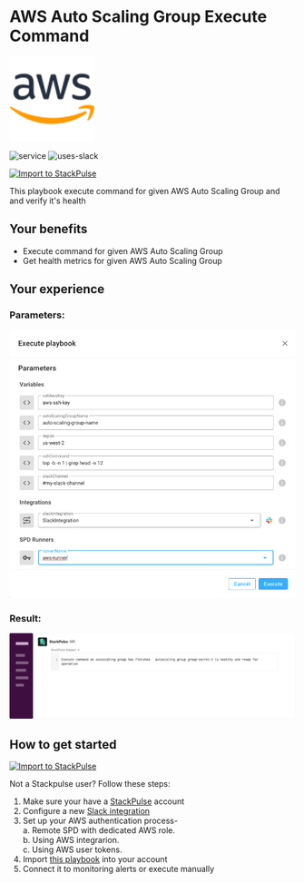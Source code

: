 # AWS Auto Scaling Group Execute Command

<img src="../../images/aws.svg" width="150">

![service](https://img.shields.io/static/v1?label=service&message=AWS&style=flat&logo=AWS&color=FF9900)
![uses-slack](https://img.shields.io/static/v1?label=uses&message=Slack&style=flat&logo=slack&color=4A154B)

[![Import to StackPulse](../../images/open_in_stackpulse.svg)](https://app.stackpulse.io/playbook/create?tab=playbook#https://github.com/stackpulse/playbooks/blob/master/aws/asg-execute-command/playbook.yaml)

This playbook execute command for given AWS Auto Scaling Group and and verify it's health

## Your benefits

- Execute command for given AWS Auto Scaling Group
- Get health metrics for given AWS Auto Scaling Group

## Your experience

### Parameters:
![asg-execute-command-result](../../images/asg-params.png)

### Result:
![asg-execute-command-result](../../images/asg-execute-command-result.svg)

## How to get started

[![Import to StackPulse](../../images/open_in_stackpulse.svg)](https://app.stackpulse.io/playbook/create?tab=playbook#https://github.com/stackpulse/playbooks/blob/master/aws/asg-execute-command/playbook.yaml)

Not a Stackpulse user? Follow these steps:

1. Make sure your have a [StackPulse](https://stackpulse.com/get-started) account
2. Configure a  new [Slack integration](https://docs.stackpulse.io/getting_started/#step-3-configure-a-new-slack-integration)
3. Set up your AWS authentication process-  
    a. Remote SPD with dedicated AWS role.  
    b. Using AWS integrarion.  
    c. Using AWS user tokens.
4. Import [this playbook](https://app.stackpulse.io/playbooks) into your account
5. Connect it to monitoring alerts or execute manually
